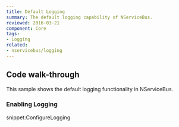 ```yaml
---
title: Default Logging
summary: The default logging capability of NServiceBus.
reviewed: 2016-03-21
component: Core
tags:
- Logging
related:
- nservicebus/logging
---
```


## Code walk-through

This sample shows the default logging functionality in NServiceBus.

### Enabling Logging

snippet:ConfigureLogging